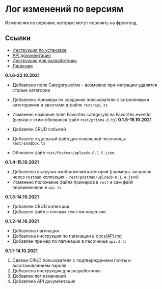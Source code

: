 # Лог изменений по версиям

Изменения по версиям, которые могут повлиять на фронтенд.

## Ссылки

- [Инструкция по установке](../README.md)
- [API документация](./API.md)
- [Инструкция для разработчика](./CONTRIBUTING.md)
- [Лицензия](../LICENSE.md)

**0.1.6-22.10.2021**

- Добавлено поле Category.active - возможно при миграции удалятся старые категории
- Добавлены примеры по созданию пользователя с встроенными категориями и эвентами в файле `rest/api.ts`
- Изменено название поля Favorites.categoryId на Favorites.eventId (всвязи с этим обновился файл `rest/prisma.d.ts`)
  **0.1.5-15.10.2021**

- Добавлен CRUD событий
- Добавлен отдельный файл для локальной песочницы `rest/sandbox.ts`
- Обновлен файл `rest/Postman/uploads-0.1.5.json`

**0.1.4-15.10.2021**

- Добавлена выгрузка изображений категорий (примеры запросов через `Postman` коллекция - `rest/postman/uploads-0.1.4.json`)
- Изменено положение файла примеров в `rest` и сам файл переименован в `api.ts`

**0.1.3-14.10.2021**

- Добавлен CRUD категорий
- Добавлен файл с полным текстом лицензии

**0.1.2-14.10.2021**

- Добавлена пагинация
- Добавлена инструкция по пагинации в [docs/API.md](./docs/API.md#пагинация)
- Добавлен пример по пагинации в песочнице `api.d.ts`

**0.1.1-14.10.2021**

1. Сделан CRUD пользователя с подтверждением почты и восстановлением пароля
2. Добавлена инструкция для разработчика
3. Добавлен лог изменений
4. Добавлена API документация

